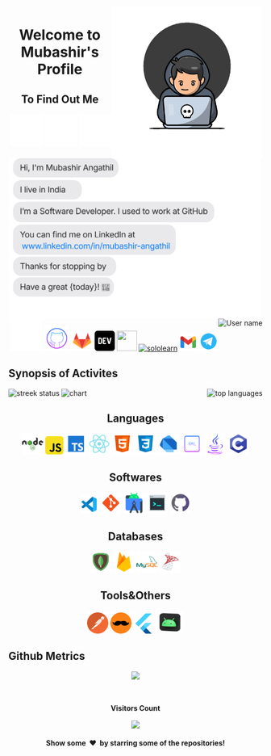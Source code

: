<!--Section 1  -->
<img src='./Assets/hacker-thinking-about-code.gif' width='300' align='right' alt='coding image.>'/> 
<!-- <img src='./Assets/happy-hacker.gif' width='400' align='right' alt='Hacker Image'/> -->
<h1 align='center'> Welcome to Mubashir's Profile</h1>
<img src="https://github.com/MubashirAngathil/typing-intro/blob/main/chat.svg" width="500"  align='left' alt='typing intro..'> 
 <img src='https://komarev.com/ghpvc/?username=MubashirAngathil'  align='right' alt='User name'/>

<!--Section 2  -->
<h2 align='center'>To Find Out Me</h2>
<p align='right'>
  <a href='https://www.linkedin.com/in/mubashir-angathil/' target="_blank"><img src='/Assets/animation/linkedin.gif' width='64px' height='64px' alt='linkedIn'/></a>
  <a href='https://www.instagram.com/mubashir_angathil/' target='_blank'><img src='/Assets/animation/instagram.gif' width='64px' height='64px' alt='instagram'/></a>
  <a href='https://twitter.com/mubzyr_ashraf' target='_blank'><img src='/Assets/animation/twitter.gif' width='64px' height='64px' alt='twitter'/></a>
  <img src='/Assets/animation/whatsapp (1).gif' width='64px' height='64px' alt='whatsapp'/>
  <a href='https://github.com/mubashir-angathil' target='_blank'><img src='/Assets/normal/icons8-github-64.png' width='50px' height='50px' alt='github'/></a>
  <a href='https://gitlab.com/MubashirAngathil' target='_blank'><img src='/Assets/normal/icons8-gitlab-48.png' width='42px' height='40=px' alt='gitlab'/></a>
  <a href='https://dev.to/mubashirangathil' target='_blank'><img src='/Assets/3d/dev.png' width='40px' height='40px' alt='dev'/></a>
 <a href="https://www.hackerrank.com/mubashirangathi1"><img src="https://cdn.worldvectorlogo.com/logos/hackerrank.svg" width="40px" height="40px" /></a>
 <a href="https://www.sololearn.com/profile/27634756"><img src='https://cdn.worldvectorlogo.com/logos/sololearn-2.svg' width='32px' height='35px' alt='sololearn'/></a>
  <a href='mailto: mubashirangathil5142@gmail.com'> <img src='/Assets/normal/icons8-gmail-48.png' width='35px' height='35px' alt='gmail'/></a>
  <a href='https://t.me/mubashir_angathil'><img src='/Assets/normal/icons8-telegram-app-48.png' width='38px' height='38px' alt='telegram'/></a>
 </p> 

<!-- section 3  -->
 <h2>Synopsis of Activites</h2> 
<img width='1000' height='160'  src="https://github-readme-streak-stats.herokuapp.com?user=mubashir-angathil&count_private=true&border_radius=35.5&show_icons=true&theme=dark&date_format=M%20j%5B%2C%20Y%5D&background=000000&stroke=045E61&ring=18CABF&fire=07DDD6&currStreakNum=FFFFFF&currStreakLabel=00DDD5&border=FFFFF&dates=0CAB31&hide_border=false" alt='streek status'>

<a href='https://github.com/mubashir-angathil'>
<img align='right' width'360' alt='top languages' src="https://github-readme-stats.vercel.app/api/top-langs/?username=mubashir-angathil&langs_count=8&count_private=true&layout=compact&theme=vision-friendly-dark&hide_border=true&bg_color=0D1117"/></a>

<img width='430' src="https://denvercoder1-github-readme-stats.vercel.app/api?username=mubashir-angathil&show_icons=true&theme=chartreuse-dark&background=000000&hide_border=true&count_private=true" alt='chart'>


<!--Section 4 -->
<h2 align='center'>Languages</h2>
<p align='center'>
  <img src='/Assets/3d/nodejs.png' width='42px' height='42px' alt='nodejs'/>
  <img src='/Assets/3d/javascript.png' width='36px' height='36px' alt='javascript'/>
  <img src='/Assets/normal/icons8-typescript-48.png' width='42px' height='42px' alt='typescript'/>
  <img src='/Assets/normal/icons8-react-native-48.png' width='42px' height='42px' alt='react'/>
  <img src='/Assets/normal/icons8-html-5-48.png' width='42px' height='42px' alt='html'/>
  <img src='/Assets/normal/icons8-css3-48.png' width='42px' height='42px' alt='css3'/>
  <img src='/Assets/normal/icons8-dart-48.png' width='42px' height='42px' alt='dart'/>
  <img src='/Assets/normal/icons8-xml-64.png' width='42px' height='42px' alt='xml'/>
  <img src='/Assets/normal/icons8-java-64.png' width='42px' height='42px' alt='java programming'/>
  <img src='/Assets/normal/icons8-c-programming-48.png' width='42px' height='42px' alt='C programming'/>
</p>

<!--Section 5 -->
<h2 align='center'>Softwares</h2>
<p align='center'>
  <img src='/Assets/normal/icons8-visual-studio-code-2019-48.png' width='36px' height='36px' alt='vscode'/>
  <img src='/Assets/normal/icons8-git-48.png' width='42px' height='42px' alt='Git'/>
  <img src='/Assets/normal/icons8-android-studio-48.png' width='42px' height='42px' alt='android studio'/>
  <img src='/Assets/normal/icons8-console-48.png' width='42px' height='42px' alt='terminal'/>
  <img src='/Assets/normal/icons8-github-48.png' width='42px' height='42px' alt='Github'/>
</p>
<!--Section 6 -->

<!--Section 7 -->
<h2 align='center'>Databases</h2>
<p align='center'>
  <img src='/Assets/normal/icons8-mongodb-48.png' width='42px' height='42px' alt='mongodb'/>
  <img src='/Assets/normal/icons8-firebase-48.png' width='42px' height='42px' alt='firebase'/>
  <img src='/Assets/normal/icons8-mysql-logo-48.png' width='42px' height='42px' alt='mysql'/>
  <img src='/Assets/3d/icons8-microsoft-sql-server-96.png' width='42px' height='42px' alt='MSQL'/>
</p>
<!--Section 8 -->
<h2 align='center'>Tools&Others</h2>
<p align='center'>
  <img src='/Assets/normal/postman.png' width='42px' height='42px' alt='postman'/>
  <img src='/Assets/normal/icons8-handlebar-mustache-60.png' width='42px' height='42px' alt='handlebar'/>
  <img src='/Assets/normal/flutter.png' width='40px' height='40px' alt='flutter'/>
  <img src='/Assets/3d/android-logo.png' width='56px' height='46px' alt='Android'/>
</p>

## Github Metrics
<p align="center">
  <img width="625em" src="https://github-profile-summary-cards.vercel.app/api/cards/profile-details?username=mubashir-angathil&theme=github_dark" />
</p>
<!-- <p align="center">
  <img width="625em" src="https://metrics.lecoq.io/larrymahumot" />
</p> -->
<div align="center">
<br><p align="centre"><b>Visitors Count</b></p>  
<p align="center"><img align="center" src="https://profile-counter.glitch.me/{mubashir-angahtil}/count.svg" /></p> 
</div>
<div align="center">
    <h4 align="center">Show some &nbsp;❤️&nbsp; by starring some of the repositories!</h4>
</div>

<!-- <img alt="Activity Graph" src="https://github-readme-activity-graph.cyclic.app/graph?username=mubashir-angathil&theme=react-dark&hide_border=true" /> -->
